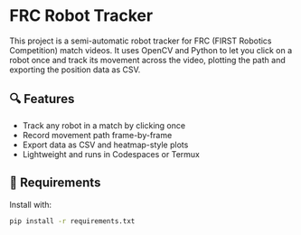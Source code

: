 # FRC Robot Tracker

This project is a semi-automatic robot tracker for FRC (FIRST Robotics Competition) match videos. It uses OpenCV and Python to let you click on a robot once and track its movement across the video, plotting the path and exporting the position data as CSV.

## 🔍 Features

- Track any robot in a match by clicking once
- Record movement path frame-by-frame
- Export data as CSV and heatmap-style plots
- Lightweight and runs in Codespaces or Termux

## 🧰 Requirements

Install with:

```bash
pip install -r requirements.txt
